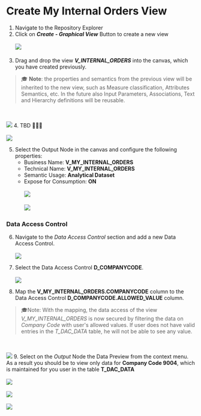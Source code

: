  # Create My Internal Orders View

1. Navigate to the Repository Explorer
2. Click on <b><i>Create - Graphical View</i></b> Button to create a new view
  <br><br>![](/exercises/ex2/images/create_in_repository_explorer.png)<br><br>
3. Drag and drop the view **_V_INTERNAL_ORDERS_** into the canvas, which you have created previously.
  >:mortar_board: **Note**: the properties and semantics from the previous view will be inherited to the new view, such as Measure classification, Attributes Semantics, etc. In the future also Input Parameters, Associations, Text and Hierarchy definitions will be reusable. 
  
  <br><br>![](../images/create_my_internal_orders_ads_02.png)
4. TBD :construction::construction::construction:
  <br><br>![](../images/create_my_internal_orders_ads_03.png)
  
5. Select the Output Node in the canvas and configure the following properties:
   - Business Name: <b>V_MY_INTERNAL_ORDERS</b>
   - Technical Name: <b>V_MY_INTERNAL_ORDERS</b>
   - Semantic Usage: <b>Analytical Dataset</b>
   - Expose for Consumption: <b>ON</b>
  <br><br>![](../images/create_my_internal_orders_ads_04.png)
  <br><br>![](../images/create_my_internal_orders_ads_05.png)
  
### Data Access Control
6. Navigate to the _Data Access Control_ section and add a new Data Access Control.
  <br><br>![](../images/create_my_internal_orders_ads_07.png)
  
7. Select the Data Access Control **D_COMPANYCODE**.
  <br><br>![](../images/create_my_internal_orders_ads_08.png)
  
8. Map the **V_MY_INTERNAL_ORDERS.COMPANYCODE** column to the Data Access Control **D_COMPANYCODE.ALLOWED_VALUE** column.
  >🎓Note: With the mapping, the data access of the view _V_MY_INTERNAL_ORDERS_ is now secured by filtering the data on _Company Code_ with user's allowed values. If user does not have valid entries in the _T_DAC_DATA_ table, he will not be able to see any value.
  
  <br><br>![](../images/create_my_internal_orders_ads_09.png)
9. Select on the _Output_ Node the Data Preview from the context menu. As a result you should be to view only data for **Company Code 9004**, which is maintained for you user in the table **T_DAC_DATA**
  <br><br>![](../images/create_my_internal_orders_ads_10.png)
  <br><br>![](../images/create_my_internal_orders_ads_11.png)
  <br><br>![](../images/create_my_internal_orders_ads_12.png)
